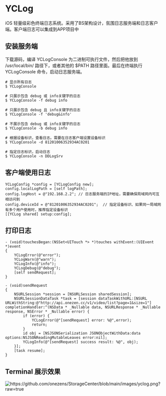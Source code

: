 # YCLog
iOS 轻量级彩色终端日志系统。采用了BS架构设计，氛围日志服务端和日志客户端。客户端日志可以集成到APP项目中

## 安装服务端

下载源码，编译 YCLogConsole 为二进制可执行文件，然后把他放到 /usr/local/bin/ 路径下，或者其他的 $PATH 路径里面。最后在终端执行 YCLogConsole 命令，启动日志服务端。

```
# 显示所有日志
$ YCLogConsole

# 只展示包含 debug 或 info关键字的日志
$ YCLogConsole -f debug info

# 只展示包含 debug 且 info关键字的日志
$ YCLogConsole -f 'debug&info'

# 不展示包含 debug 或 info关键字的日志
$ YCLogConsole -b debug info

# 根据设备标识，查看日志。需要在日志客户端设置设备标识
$ YCLogConsole -d 81201006352934AC0201

# 指定日志标识，启动日志
$ YCLogConsole -n DDLogSrv
```

## 客户端使用日志

```
YCLogConfig *config = [YCLogConfig new];
config.localLogPath = [self logPath];
config.logHost = @"192.168.2.2"; // 日志服务端的IP地址，需要确保局域网内可互相访问到
config.deviceId = @"81201006352934AC0201";  // 指定设备标识、如果同一局域网有多个用户使用时，推荐指定设备标识
[[YCLog shared] setup:config];

```

## 打印日志

```
- (void)touchesBegan:(NSSet<UITouch *> *)touches withEvent:(UIEvent *)event 
{
    YCLogError(@"error");
    YCLogWarn(@"warn");
    YCLogInfo(@"info");
    YCLogDebug(@"debug");
    [self sendRequest];
}

- (void)sendRequest
{
    NSURLSession *session = [NSURLSession sharedSession];
    NSURLSessionDataTask *task = [session dataTaskWithURL:[NSURL URLWithString:@"http://api.onezen.cc/v1/video/list?page=1&size=1"] completionHandler:^(NSData * _Nullable data, NSURLResponse * _Nullable response, NSError * _Nullable error) {
        if (error) {
            YCLogError(@"[sendRequest] error: %@",error);
            return;
        }
        id obj = [NSJSONSerialization JSONObjectWithData:data options:NSJSONReadingMutableLeaves error:nil];
        YCLogInfo(@"[sendRequest] success result: %@", obj);
    }];
    [task resume];
}

```

## Terminal 展示效果
![https://github.com/onezens/StorageCenter/blob/main/images/yclog.png?raw=true
](https://github.com/onezens/StorageCenter/blob/main/images/yclog.png?raw=true)


